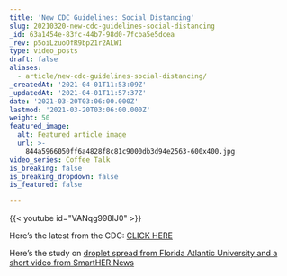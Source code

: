 ```yaml
---
title: 'New CDC Guidelines: Social Distancing'
slug: 20210320-new-cdc-guidelines-social-distancing
_id: 63a1454e-83fc-44b7-98d0-7fcba5e5dcea
_rev: p5oiLzuoOfR9bp21r2ALW1
type: video_posts
draft: false
aliases:
  - article/new-cdc-guidelines-social-distancing/
_createdAt: '2021-04-01T11:53:09Z'
_updatedAt: '2021-04-01T11:57:37Z'
date: '2021-03-20T03:06:00.000Z'
lastmod: '2021-03-20T03:06:00.000Z'
weight: 50
featured_image:
  alt: Featured article image
  url: >-
    844a5966050ff6a4828f8c81c9000db3d94e2563-600x400.jpg
video_series: Coffee Talk
is_breaking: false
is_breaking_dropdown: false
is_featured: false

---
```

{{< youtube id="VANqg998lJ0" >}}

Here’s the latest from the CDC: [CLICK HERE](https://www.cdc.gov/coronavirus/2019-ncov/community/schools-childcare/operation-strategy.html)

Here’s the study on [droplet spread from Florida Atlantic University and a short video from SmartHER News](https://smarthernews.com/article/simulating-covid-19-spread-is-this-what-a-covid-cough-looks-like/)